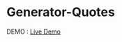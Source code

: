# Generator-Quotes


DEMO : <a href=" https://borhan962.github.io/Generator-Quotes/" target="_blank"> Live Demo</a>
